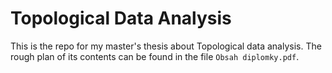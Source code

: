 # Topological Data Analysis

This is the repo for my master's thesis about Topological data analysis. 
The rough plan of its contents can be found in the file `Obsah diplomky.pdf`.
